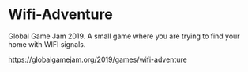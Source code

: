# Wifi-Adventure
Global Game Jam 2019. A small game where you are trying to find your home with WIFI signals.

https://globalgamejam.org/2019/games/wifi-adventure

